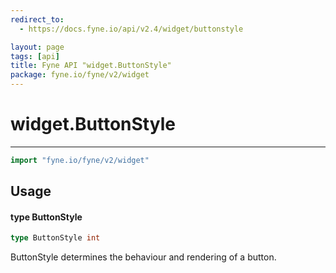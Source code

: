 ```yaml
---
redirect_to:
  - https://docs.fyne.io/api/v2.4/widget/buttonstyle

layout: page
tags: [api]
title: Fyne API "widget.ButtonStyle"
package: fyne.io/fyne/v2/widget
---
```

# widget.ButtonStyle
---

```go
import "fyne.io/fyne/v2/widget"
```

## Usage

#### type ButtonStyle

```go
type ButtonStyle int
```

ButtonStyle determines the behaviour and rendering of a button.
